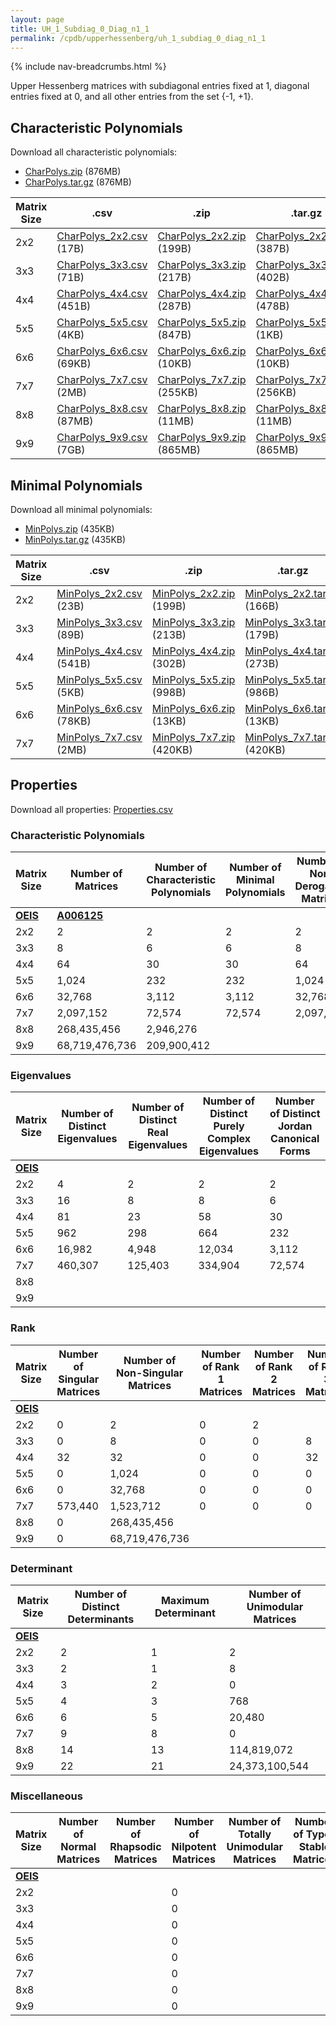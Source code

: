 ```yaml
---
layout: page
title: UH_1_Subdiag_0_Diag_n1_1
permalink: /cpdb/upperhessenberg/uh_1_subdiag_0_diag_n1_1
---
```


{% include nav-breadcrumbs.html %}

Upper Hessenberg matrices with subdiagonal entries fixed at 1, diagonal entries fixed at 0, and all other entries from the set {-1, +1}.

## Characteristic Polynomials

Download all characteristic polynomials:
- <a href="http://cpdb.bohemianmatrices.com/UpperHessenberg/UH_1_Subdiag_0_Diag_n1_1/Data/CharPolys.zip">CharPolys.zip</a> (876MB)
- <a href="http://cpdb.bohemianmatrices.com/UpperHessenberg/UH_1_Subdiag_0_Diag_n1_1/Data/CharPolys.tar.gz">CharPolys.tar.gz</a> (876MB)

| Matrix Size | .csv | .zip | .tar.gz |
| --- | --- | --- | --- |
| 2x2 | <a href="http://cpdb.bohemianmatrices.com/UpperHessenberg/UH_1_Subdiag_0_Diag_n1_1/Data/CharPolys_2x2.csv">CharPolys_2x2.csv</a> (17B)| <a href="http://cpdb.bohemianmatrices.com/UpperHessenberg/UH_1_Subdiag_0_Diag_n1_1/Data/CharPolys_2x2.zip">CharPolys_2x2.zip</a> (199B)| <a href="http://cpdb.bohemianmatrices.com/UpperHessenberg/UH_1_Subdiag_0_Diag_n1_1/Data/CharPolys_2x2.tar.gz">CharPolys_2x2.tar.gz</a> (387B) |
| 3x3 | <a href="http://cpdb.bohemianmatrices.com/UpperHessenberg/UH_1_Subdiag_0_Diag_n1_1/Data/CharPolys_3x3.csv">CharPolys_3x3.csv</a> (71B)| <a href="http://cpdb.bohemianmatrices.com/UpperHessenberg/UH_1_Subdiag_0_Diag_n1_1/Data/CharPolys_3x3.zip">CharPolys_3x3.zip</a> (217B)| <a href="http://cpdb.bohemianmatrices.com/UpperHessenberg/UH_1_Subdiag_0_Diag_n1_1/Data/CharPolys_3x3.tar.gz">CharPolys_3x3.tar.gz</a> (402B) |
| 4x4 | <a href="http://cpdb.bohemianmatrices.com/UpperHessenberg/UH_1_Subdiag_0_Diag_n1_1/Data/CharPolys_4x4.csv">CharPolys_4x4.csv</a> (451B)| <a href="http://cpdb.bohemianmatrices.com/UpperHessenberg/UH_1_Subdiag_0_Diag_n1_1/Data/CharPolys_4x4.zip">CharPolys_4x4.zip</a> (287B)| <a href="http://cpdb.bohemianmatrices.com/UpperHessenberg/UH_1_Subdiag_0_Diag_n1_1/Data/CharPolys_4x4.tar.gz">CharPolys_4x4.tar.gz</a> (478B) |
| 5x5 | <a href="http://cpdb.bohemianmatrices.com/UpperHessenberg/UH_1_Subdiag_0_Diag_n1_1/Data/CharPolys_5x5.csv">CharPolys_5x5.csv</a> (4KB)| <a href="http://cpdb.bohemianmatrices.com/UpperHessenberg/UH_1_Subdiag_0_Diag_n1_1/Data/CharPolys_5x5.zip">CharPolys_5x5.zip</a> (847B)| <a href="http://cpdb.bohemianmatrices.com/UpperHessenberg/UH_1_Subdiag_0_Diag_n1_1/Data/CharPolys_5x5.tar.gz">CharPolys_5x5.tar.gz</a> (1KB) |
| 6x6 | <a href="http://cpdb.bohemianmatrices.com/UpperHessenberg/UH_1_Subdiag_0_Diag_n1_1/Data/CharPolys_6x6.csv">CharPolys_6x6.csv</a> (69KB)| <a href="http://cpdb.bohemianmatrices.com/UpperHessenberg/UH_1_Subdiag_0_Diag_n1_1/Data/CharPolys_6x6.zip">CharPolys_6x6.zip</a> (10KB)| <a href="http://cpdb.bohemianmatrices.com/UpperHessenberg/UH_1_Subdiag_0_Diag_n1_1/Data/CharPolys_6x6.tar.gz">CharPolys_6x6.tar.gz</a> (10KB) |
| 7x7 | <a href="http://cpdb.bohemianmatrices.com/UpperHessenberg/UH_1_Subdiag_0_Diag_n1_1/Data/CharPolys_7x7.csv">CharPolys_7x7.csv</a> (2MB)| <a href="http://cpdb.bohemianmatrices.com/UpperHessenberg/UH_1_Subdiag_0_Diag_n1_1/Data/CharPolys_7x7.zip">CharPolys_7x7.zip</a> (255KB)| <a href="http://cpdb.bohemianmatrices.com/UpperHessenberg/UH_1_Subdiag_0_Diag_n1_1/Data/CharPolys_7x7.tar.gz">CharPolys_7x7.tar.gz</a> (256KB) |
| 8x8 | <a href="http://cpdb.bohemianmatrices.com/UpperHessenberg/UH_1_Subdiag_0_Diag_n1_1/Data/CharPolys_8x8.csv">CharPolys_8x8.csv</a> (87MB)| <a href="http://cpdb.bohemianmatrices.com/UpperHessenberg/UH_1_Subdiag_0_Diag_n1_1/Data/CharPolys_8x8.zip">CharPolys_8x8.zip</a> (11MB)| <a href="http://cpdb.bohemianmatrices.com/UpperHessenberg/UH_1_Subdiag_0_Diag_n1_1/Data/CharPolys_8x8.tar.gz">CharPolys_8x8.tar.gz</a> (11MB) |
| 9x9 | <a href="http://cpdb.bohemianmatrices.com/UpperHessenberg/UH_1_Subdiag_0_Diag_n1_1/Data/CharPolys_9x9.csv">CharPolys_9x9.csv</a> (7GB)| <a href="http://cpdb.bohemianmatrices.com/UpperHessenberg/UH_1_Subdiag_0_Diag_n1_1/Data/CharPolys_9x9.zip">CharPolys_9x9.zip</a> (865MB)| <a href="http://cpdb.bohemianmatrices.com/UpperHessenberg/UH_1_Subdiag_0_Diag_n1_1/Data/CharPolys_9x9.tar.gz">CharPolys_9x9.tar.gz</a> (865MB) |

## Minimal Polynomials

Download all minimal polynomials:
- <a href="http://cpdb.bohemianmatrices.com/UpperHessenberg/UH_1_Subdiag_0_Diag_n1_1/Data/MinPolys.zip">MinPolys.zip</a> (435KB)
- <a href="http://cpdb.bohemianmatrices.com/UpperHessenberg/UH_1_Subdiag_0_Diag_n1_1/Data/MinPolys.tar.gz">MinPolys.tar.gz</a> (435KB)

| Matrix Size | .csv | .zip | .tar.gz |
| --- | --- | --- | --- |
| 2x2 | <a href="http://cpdb.bohemianmatrices.com/UpperHessenberg/UH_1_Subdiag_0_Diag_n1_1/Data/MinPolys_2x2.csv">MinPolys_2x2.csv</a> (23B)| <a href="http://cpdb.bohemianmatrices.com/UpperHessenberg/UH_1_Subdiag_0_Diag_n1_1/Data/MinPolys_2x2.zip">MinPolys_2x2.zip</a> (199B)| <a href="http://cpdb.bohemianmatrices.com/UpperHessenberg/UH_1_Subdiag_0_Diag_n1_1/Data/MinPolys_2x2.tar.gz">MinPolys_2x2.tar.gz</a> (166B) |
| 3x3 | <a href="http://cpdb.bohemianmatrices.com/UpperHessenberg/UH_1_Subdiag_0_Diag_n1_1/Data/MinPolys_3x3.csv">MinPolys_3x3.csv</a> (89B)| <a href="http://cpdb.bohemianmatrices.com/UpperHessenberg/UH_1_Subdiag_0_Diag_n1_1/Data/MinPolys_3x3.zip">MinPolys_3x3.zip</a> (213B)| <a href="http://cpdb.bohemianmatrices.com/UpperHessenberg/UH_1_Subdiag_0_Diag_n1_1/Data/MinPolys_3x3.tar.gz">MinPolys_3x3.tar.gz</a> (179B) |
| 4x4 | <a href="http://cpdb.bohemianmatrices.com/UpperHessenberg/UH_1_Subdiag_0_Diag_n1_1/Data/MinPolys_4x4.csv">MinPolys_4x4.csv</a> (541B)| <a href="http://cpdb.bohemianmatrices.com/UpperHessenberg/UH_1_Subdiag_0_Diag_n1_1/Data/MinPolys_4x4.zip">MinPolys_4x4.zip</a> (302B)| <a href="http://cpdb.bohemianmatrices.com/UpperHessenberg/UH_1_Subdiag_0_Diag_n1_1/Data/MinPolys_4x4.tar.gz">MinPolys_4x4.tar.gz</a> (273B) |
| 5x5 | <a href="http://cpdb.bohemianmatrices.com/UpperHessenberg/UH_1_Subdiag_0_Diag_n1_1/Data/MinPolys_5x5.csv">MinPolys_5x5.csv</a> (5KB)| <a href="http://cpdb.bohemianmatrices.com/UpperHessenberg/UH_1_Subdiag_0_Diag_n1_1/Data/MinPolys_5x5.zip">MinPolys_5x5.zip</a> (998B)| <a href="http://cpdb.bohemianmatrices.com/UpperHessenberg/UH_1_Subdiag_0_Diag_n1_1/Data/MinPolys_5x5.tar.gz">MinPolys_5x5.tar.gz</a> (986B) |
| 6x6 | <a href="http://cpdb.bohemianmatrices.com/UpperHessenberg/UH_1_Subdiag_0_Diag_n1_1/Data/MinPolys_6x6.csv">MinPolys_6x6.csv</a> (78KB)| <a href="http://cpdb.bohemianmatrices.com/UpperHessenberg/UH_1_Subdiag_0_Diag_n1_1/Data/MinPolys_6x6.zip">MinPolys_6x6.zip</a> (13KB)| <a href="http://cpdb.bohemianmatrices.com/UpperHessenberg/UH_1_Subdiag_0_Diag_n1_1/Data/MinPolys_6x6.tar.gz">MinPolys_6x6.tar.gz</a> (13KB) |
| 7x7 | <a href="http://cpdb.bohemianmatrices.com/UpperHessenberg/UH_1_Subdiag_0_Diag_n1_1/Data/MinPolys_7x7.csv">MinPolys_7x7.csv</a> (2MB)| <a href="http://cpdb.bohemianmatrices.com/UpperHessenberg/UH_1_Subdiag_0_Diag_n1_1/Data/MinPolys_7x7.zip">MinPolys_7x7.zip</a> (420KB)| <a href="http://cpdb.bohemianmatrices.com/UpperHessenberg/UH_1_Subdiag_0_Diag_n1_1/Data/MinPolys_7x7.tar.gz">MinPolys_7x7.tar.gz</a> (420KB) |



## Properties

Download all properties: <a href="http://cpdb.bohemianmatrices.com/UpperHessenberg/UH_1_Subdiag_0_Diag_n1_1/Properties.csv">Properties.csv</a>

### Characteristic Polynomials

| Matrix Size | Number of Matrices | Number of Characteristic Polynomials | Number of Minimal Polynomials | Number of Non-Derogatory Matrices | Maximum Characteristic Height |
| --- | --- | --- | --- | --- | --- |
| [__OEIS__](https://oeis.org/) | [__A006125__](https://oeis.org/A006125) | | | | |
| 2x2 | 2 | 2 | 2 | 2 | 1 |
| 3x3 | 8 | 6 | 6 | 8 | 2 |
| 4x4 | 64 | 30 | 30 | 64 | 3 |
| 5x5 | 1,024 | 232 | 232 | 1,024 | 5 |
| 6x6 | 32,768 | 3,112 | 3,112 | 32,768 | 9 |
| 7x7 | 2,097,152 | 72,574 | 72,574 | 2,097,152 | 15 |
| 8x8 | 268,435,456 | 2,946,276 | | | 31 |
| 9x9 | 68,719,476,736 | 209,900,412 | | | 57 |

### Eigenvalues

| Matrix Size | Number of Distinct Eigenvalues | Number of Distinct Real Eigenvalues | Number of Distinct Purely Complex Eigenvalues | Number of Distinct Jordan Canonical Forms |
| --- | --- | --- | --- | --- |
| [__OEIS__](https://oeis.org/) | | | | |
| 2x2 | 4 | 2 | 2 | 2 |
| 3x3 | 16 | 8 | 8 | 6 |
| 4x4 | 81 | 23 | 58 | 30 |
| 5x5 | 962 | 298 | 664 | 232 |
| 6x6 | 16,982 | 4,948 | 12,034 | 3,112 |
| 7x7 | 460,307 | 125,403 | 334,904 | 72,574 |
| 8x8 | | | | |
| 9x9 | | | | |

### Rank

| Matrix Size | Number of Singular Matrices | Number of Non-Singular Matrices | Number of Rank 1 Matrices | Number of Rank 2 Matrices | Number of Rank 3 Matrices | Number of Rank 4 Matrices | Number of Rank 5 Matrices | Number of Rank 6 Matrices | Number of Rank 7 Matrices | Number of Rank 8 Matrices | Number of Rank 9 Matrices |
| --- | --- | --- | --- | --- | --- | --- | --- | --- | --- | --- | --- |
| [__OEIS__](https://oeis.org/) | | | | | | | | | | | |
| 2x2 | 0 | 2 | 0 | 2 | | | | | | | |
| 3x3 | 0 | 8 | 0 | 0 | 8 | | | | | | |
| 4x4 | 32 | 32 | 0 | 0 | 32 | 32 | | | | | |
| 5x5 | 0 | 1,024 | 0 | 0 | 0 | 0 | 1,024 | | | | |
| 6x6 | 0 | 32,768 | 0 | 0 | 0 | 0 | 0 | 32,768 | | | |
| 7x7 | 573,440 | 1,523,712 | 0 | 0 | 0 | 0 | 0 | 573,440 | 1,523,712 | | |
| 8x8 | 0 | 268,435,456 | | | | | | | | | |
| 9x9 | 0 | 68,719,476,736 | | | | | | | | | |

### Determinant

| Matrix Size | Number of Distinct Determinants | Maximum Determinant | Number of Unimodular Matrices |
| --- | --- | --- | --- |
| [__OEIS__](https://oeis.org/) | | | |
| 2x2 | 2 | 1 | 2 |
| 3x3 | 2 | 1 | 8 |
| 4x4 | 3 | 2 | 0 |
| 5x5 | 4 | 3 | 768 |
| 6x6 | 6 | 5 | 20,480 |
| 7x7 | 9 | 8 | 0 |
| 8x8 | 14 | 13 | 114,819,072 |
| 9x9 | 22 | 21 | 24,373,100,544 |

### Miscellaneous

| Matrix Size | Number of Normal Matrices | Number of Rhapsodic Matrices | Number of Nilpotent Matrices | Number of Totally Unimodular Matrices | Number of Type I Stable Matrices | Number of Type II Stable Matrices |
| --- | --- | --- | --- | --- | --- | --- |
| [__OEIS__](https://oeis.org/) | | | | | | |
| 2x2 | | | 0 | | | |
| 3x3 | | | 0 | | | |
| 4x4 | | | 0 | | | |
| 5x5 | | | 0 | | | |
| 6x6 | | | 0 | | | |
| 7x7 | | | 0 | | | |
| 8x8 | | | 0 | | | |
| 9x9 | | | 0 | | | |
